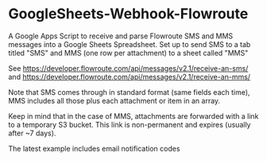 # GoogleSheets-Webhook-Flowroute
A Google Apps Script to receive and parse Flowroute SMS and MMS messages into a Google Sheets Spreadsheet. Set up to send SMS to a tab titled "SMS" and MMS (one row per attachment) to a sheet called "MMS"

See https://developer.flowroute.com/api/messages/v2.1/receive-an-sms/ and https://developer.flowroute.com/api/messages/v2.1/receive-an-mms/

Note that SMS comes through in standard format (same fields each time), MMS includes all those plus each attachment or item in an array.

Keep in mind that in the case of MMS, attachments are forwarded with a link to a temporary S3 bucket. This link is non-permanent and expires (usually after ~7 days).

The latest example includes email notification codes


